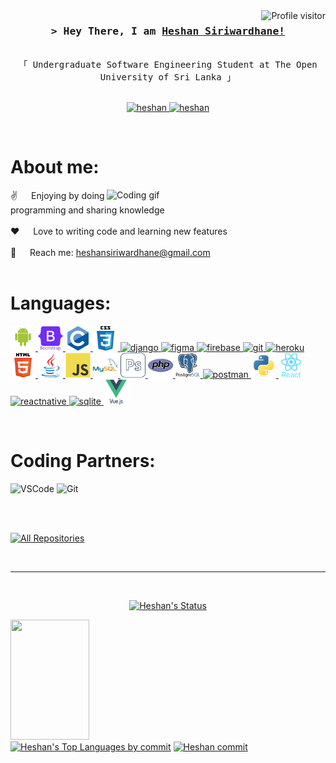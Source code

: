 <a href="https://komarev.com/ghpvc/?username=Malmi-Ameesha">
  <img align="right" src="https://komarev.com/ghpvc/?username=HeshanSiriwardhane&label=Visitors&color=0e75b6&style=flat" alt="Profile visitor" />
  
</a>

<!-- Intro  -->
<h3 align="center">
        <samp>&gt; Hey There, I am
                <b><a target="_blank" href="https://alsiam.com">Heshan Siriwardhane!</a></b>
        </samp>
</h3>


<p align="center"> 
  <samp>
    <br>
    「 Undergraduate Software Engineering Student at The Open University of Sri Lanka 」
    <br>
    <br>
  </samp>
</p>

<p align="center">
 <a href="https://www.linkedin.com/in/heshan-siriwardhane-94a68925a/" target="_blank">
  <img src="https://img.shields.io/badge/LinkedIn-0077B5?style=for-the-badge&logo=linkedin&logoColor=white" alt="heshan"/>
 </a>
 <!-- 
 <a href="https://www.instagram.com/malmi_ameesha/?igshid=OGQ5ZDc2ODk2ZA%3D%3D" target="_blank">
  <img src="https://img.shields.io/badge/Instagram-fe4164?style=for-the-badge&logo=instagram&logoColor=white" alt="heshan" />
 </a> 
  -->
 <a href="https://www.facebook.com/profile.php?id=100005863096120&mibextid=LQQJ4d" target="_blank">
  <img src="https://img.shields.io/badge/Facebook-20BEFF?&style=for-the-badge&logo=facebook&logoColor=white" alt="heshan"  />
  </a> 
</p>
<br />

<!-- About Section -->
 # About me:
 
<p>
 <img align="right" width="350" src="/assets/programmer.gif" alt="Coding gif" />
  
 ✌ &emsp; Enjoying by doing programming and sharing knowledge <br/><br/>
 ❤ &emsp; Love to writing code and learning new features<br/><br/>
 📧 &emsp; Reach me: heshansiriwardhane@gmail.com<br/><br/>
</p>


# Languages:
<p align="left"> <a href="https://developer.android.com" target="_blank" rel="noreferrer"> 
  <img src="https://raw.githubusercontent.com/devicons/devicon/master/icons/android/android-original-wordmark.svg" alt="android" width="40" height="40"/> </a> 
<a href="https://getbootstrap.com" target="_blank" rel="noreferrer"> 
  <img src="https://raw.githubusercontent.com/devicons/devicon/master/icons/bootstrap/bootstrap-plain-wordmark.svg" alt="bootstrap" width="40" height="40"/> </a> 
<a href="https://www.cprogramming.com/" target="_blank" rel="noreferrer"> 
  <img src="https://raw.githubusercontent.com/devicons/devicon/master/icons/c/c-original.svg" alt="c" width="40" height="40"/> </a> 
<a href="https://www.w3schools.com/css/" target="_blank" rel="noreferrer"> 
  <img src="https://raw.githubusercontent.com/devicons/devicon/master/icons/css3/css3-original-wordmark.svg" alt="css3" width="40" height="40"/> </a> 
<a href="https://www.djangoproject.com/" target="_blank" rel="noreferrer"> 
  <img src="https://cdn.worldvectorlogo.com/logos/django.svg" alt="django" width="40" height="40"/> </a> 
<a href="https://www.figma.com/" target="_blank" rel="noreferrer"> 
  <img src="https://www.vectorlogo.zone/logos/figma/figma-icon.svg" alt="figma" width="40" height="40"/> </a> 
<a href="https://firebase.google.com/" target="_blank" rel="noreferrer"> 
  <img src="https://www.vectorlogo.zone/logos/firebase/firebase-icon.svg" alt="firebase" width="40" height="40"/> </a> 
<a href="https://git-scm.com/" target="_blank" rel="noreferrer"> 
  <img src="https://www.vectorlogo.zone/logos/git-scm/git-scm-icon.svg" alt="git" width="40" height="40"/> </a> 
<a href="https://heroku.com" target="_blank" rel="noreferrer"> 
<img src="https://www.vectorlogo.zone/logos/heroku/heroku-icon.svg" alt="heroku" width="40" height="40"/> </a> 
<a href="https://www.w3.org/html/" target="_blank" rel="noreferrer"> 
  <img src="https://raw.githubusercontent.com/devicons/devicon/master/icons/html5/html5-original-wordmark.svg" alt="html5" width="40" height="40"/> </a> 
<a href="https://www.java.com" target="_blank" rel="noreferrer"> 
  <img src="https://raw.githubusercontent.com/devicons/devicon/master/icons/java/java-original.svg" alt="java" width="40" height="40"/> </a> 
<a href="https://developer.mozilla.org/en-US/docs/Web/JavaScript" target="_blank" rel="noreferrer"> 
  <img src="https://raw.githubusercontent.com/devicons/devicon/master/icons/javascript/javascript-original.svg" alt="javascript" width="40" height="40"/> </a> 
<a href="https://www.mysql.com/" target="_blank" rel="noreferrer"> 
  <img src="https://raw.githubusercontent.com/devicons/devicon/master/icons/mysql/mysql-original-wordmark.svg" alt="mysql" width="40" height="40"/> </a> 
<a href="https://www.photoshop.com/en" target="_blank" rel="noreferrer"> 
  <img src="https://raw.githubusercontent.com/devicons/devicon/master/icons/photoshop/photoshop-line.svg" alt="photoshop" width="40" height="40"/> </a> 
<a href="https://www.php.net" target="_blank" rel="noreferrer"> 
  <img src="https://raw.githubusercontent.com/devicons/devicon/master/icons/php/php-original.svg" alt="php" width="40" height="40"/> </a> 
<a href="https://www.postgresql.org" target="_blank" rel="noreferrer"> 
  <img src="https://raw.githubusercontent.com/devicons/devicon/master/icons/postgresql/postgresql-original-wordmark.svg" alt="postgresql" width="40" height="40"/</a> 
<a href="https://postman.com" target="_blank" rel="noreferrer"> 
  <img src="https://www.vectorlogo.zone/logos/getpostman/getpostman-icon.svg" alt="postman" width="40" height="40"/> </a> 
<a href="https://www.python.org" target="_blank" rel="noreferrer"> 
  <img src="https://raw.githubusercontent.com/devicons/devicon/master/icons/python/python-original.svg" alt="python" width="40" height="40"/> </a> 
<a href="https://reactjs.org/" target="_blank" rel="noreferrer"> 
  <img src="https://raw.githubusercontent.com/devicons/devicon/master/icons/react/react-original-wordmark.svg" alt="react" width="40" height="40"/> </a> 
<a href="https://reactnative.dev/" target="_blank" rel="noreferrer"> 
  <img src="https://reactnative.dev/img/header_logo.svg" alt="reactnative" width="40" height="40"/> </a> 
<a href="https://www.sqlite.org/" target="_blank" rel="noreferrer"> 
  <img src="https://www.vectorlogo.zone/logos/sqlite/sqlite-icon.svg" alt="sqlite" width="40" height="40"/> </a> 
  <a href="https://vuejs.org/" target="_blank" rel="noreferrer"> 
    <img src="https://raw.githubusercontent.com/devicons/devicon/master/icons/vuejs/vuejs-original-wordmark.svg" alt="vuejs" width="40" height="40"/> </a> </p><Br>

# Coding Partners:
![VSCode](https://img.shields.io/badge/Visual_Studio-0078d7?style=for-the-badge&logo=visual%20studio&logoColor=white)
![Git](https://img.shields.io/badge/Git-F05032?style=for-the-badge&logo=git&logoColor=white)

<br/><br/>
<p align="left">
  <a href="https://github.com/HeshanSiriwardhane?tab=repositories" target="_blank"><img alt="All Repositories" title="All Repositories" src="https://img.shields.io/badge/-All%20Repos-2962FF?style=for-the-badge&logo=koding&logoColor=white"/></a>
</p>

<br/>
<hr/>
<br/>

<p align="center">
  <a href="https://github.com/HeshanSiriwardhane"><img alt="Heshan's Status" src="http://github-profile-summary-cards.vercel.app/api/cards/stats?username=HeshanSiriwardhane&theme=dark" height="292px" width="69.5%"/></a>
  </a>
</p>

<a> 
    <a href="https://github.com/HeshanSiriwardhane"><img src="http://github-profile-summary-cards.vercel.app/api/cards/profile-details?username=HeshanSiriwardhane&theme=dark" height="192px" width="50%"/></a>
  <a href="https://github.com/alsiam"><img alt="Heshan's Top Languages by commit" src="http://github-profile-summary-cards.vercel.app/api/cards/most-commit-language?username=HeshanSiriwardhane&theme=dark" height="292px" width="40%"/></a>
  <a href="https://github.com/HeshanSiriwardhane"><img alt="Heshan commit" src="http://github-profile-summary-cards.vercel.app/api/cards/productive-time?username=HeshanSiriwardhane&theme=dark&utcOffset=8" height="292px" width="100%"/></a>
  <br/>
</a>


